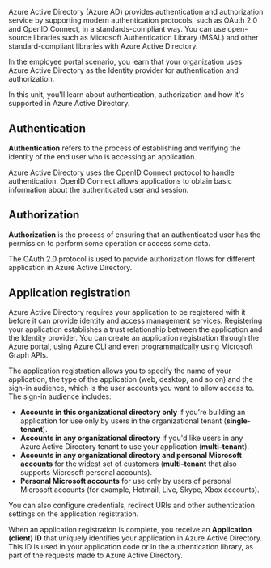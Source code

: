 Azure Active Directory (Azure AD) provides authentication and authorization service by supporting modern authentication protocols, such as OAuth 2.0 and OpenID Connect, in a standards-compliant way. You can use open-source libraries such as Microsoft Authentication Library (MSAL) and other standard-compliant libraries with Azure Active Directory. 

In the employee portal scenario, you learn that your organization uses Azure Active Directory as the Identity provider for authentication and authorization.

In this unit, you'll learn about authentication, authorization and how it's supported in Azure Active Directory.

## Authentication

**Authentication** refers to the process of establishing and verifying the identity of the end user who is accessing an application.

Azure Active Directory uses the OpenID Connect protocol to handle authentication. OpenID Connect allows applications to obtain basic information about the authenticated user and session.

## Authorization

**Authorization** is the process of ensuring that an authenticated user has the permission to perform some operation or access some data.

The OAuth 2.0 protocol is used to provide authorization flows for different application in Azure Active Directory.

## Application registration

Azure Active Directory requires your application to be registered with it before it can provide identity and access management services. Registering your application establishes a trust relationship between the application and the Identity provider. You can create an application registration through the Azure portal, using Azure CLI and even programmatically using Microsoft Graph APIs.

The application registration allows you to specify the name of your application, the type of the application (web, desktop, and so on) and the sign-in audience, which is the user accounts you want to allow access to. The sign-in audience includes:

- **Accounts in this organizational directory only** if you're building an application for use only by users in the organizational tenant (**single-tenant**).
- **Accounts in any organizational directory** if you'd like users in any Azure Active Directory tenant to use your application (**multi-tenant**).
- **Accounts in any organizational directory and personal Microsoft accounts** for the widest set of customers (**multi-tenant** that also supports Microsoft personal accounts).
- **Personal Microsoft accounts** for use only by users of personal Microsoft accounts (for example, Hotmail, Live, Skype, Xbox accounts).

You can also configure credentials, redirect URIs and other authentication settings on the application registration.

When an application registration is complete, you receive an **Application (client) ID** that uniquely identifies your application in Azure Active Directory. This ID is used in your application code or in the authentication library, as part of the requests made to Azure Active Directory.
